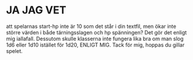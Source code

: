 # JA JAG VET
att spelarnas start-hp inte är 10 som det står i din textfil, men ökar inte större värden i både tärningsslagen och hp spänningen? Det gör det enligt mig iallafall. Dessutom skulle klasserna inte fungera lika bra om man slog 1d6 eller 1d10 istället för 1d20, ENLIGT MIG. Tack för mig, hoppas du gillar spelet.